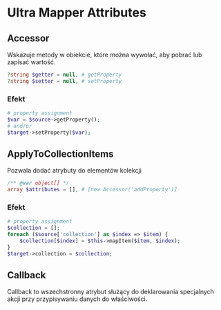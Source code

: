 # Ultra Mapper Attributes

## Accessor

Wskazuje metody w obiekcie, które można wywołać, aby pobrać lub zapisać wartość.

```php
?string $getter = null, # getProperty
?string $setter = null, # setProperty
```

### Efekt

```php
# property assignment
$var = $source->getProperty();
# and/or
$target->setProperty($var);
```

## ApplyToCollectionItems

Pozwala dodać atrybuty do elementów kolekcji

```php
/** @var object[] */
array $attributes = [], # [new Accessor('addProperty')]
```

### Efekt

```php
# property assignment
$collection = [];
foreach ($source['collection'] as $index => $item) {
    $collection[$index] = $this->mapItem($item, $index);
}
$target->collection = $collection;
```

## Callback

Callback to wszechstronny atrybut służący do deklarowania specjalnych akcji przy przypisywaniu danych do właściwości.

